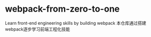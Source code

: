 # webpack-from-zero-to-one
Learn front-end engineering skills by building webpack
本仓库通过搭建webpack逐步学习前端工程化技能

